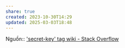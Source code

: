 ```yaml
---
share: true
created: 2023-10-30T14:29
updated: 2025-03-03T18:48
---
```

Nguồn:: ['secret-key' tag wiki - Stack Overflow](https://stackoverflow.com/tags/secret-key/info)